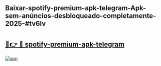 ## Baixar-spotify-premium-apk-telegram-Apk-sem-anúncios-desbloqueado-completamente-2025-#tv6lv

# <h2><a href="https://ainizakaria.my?title=spotify-premium-apk-telegram&ref=22M">🔗👉 🔴 spotify-premium-apk-telegram</a></h2>

[![acn](https://github.com/user-attachments/assets/0f9c940e-d8b0-45ae-aac7-cd30a18b3e1c)](https://ainizakaria.my?title=spotify-premium-apk-telegram&ref=22M)

